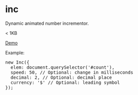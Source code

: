# inc
Dynamic animated number incrementor.

<p>&#60; 1KB</p>
<p><a href="http://codepen.io/clearwavedesigns/pen/fFuKH" target="_blank">Demo</a></p>
<p>Example:</p>
<pre>
new Inc({
  elem: document.querySelector('#count'),
  speed: 50, // Optional: change in milliseconds
  decimal: 2, // Optional: decimal place
  currency: '$' // Optional: leading symbol
});
</pre>
